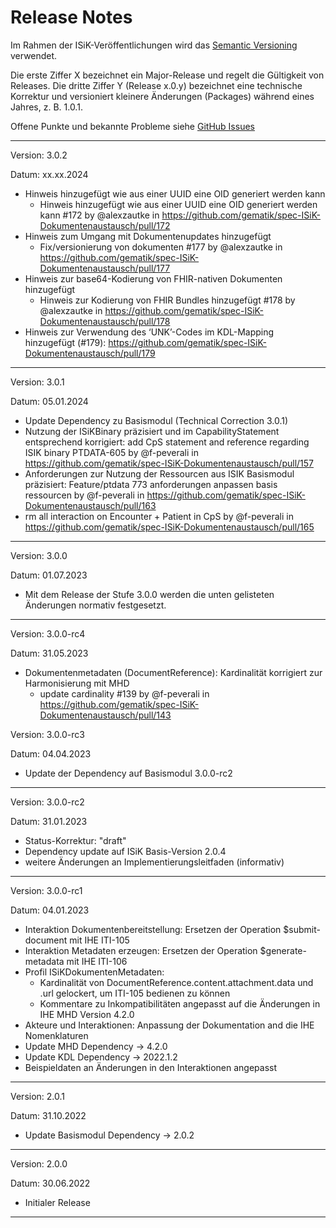 # Release Notes

Im Rahmen der ISiK-Veröffentlichungen wird das [Semantic Versioning](https://semver.org/lang/de/) verwendet.

Die erste Ziffer X bezeichnet ein Major-Release und regelt die Gültigkeit von Releases. Die dritte Ziffer Y (Release x.0.y) bezeichnet eine technische Korrektur und versioniert kleinere Änderungen (Packages) während eines Jahres, z. B. 1.0.1.

Offene Punkte und bekannte Probleme siehe [GitHub Issues](https://github.com/gematik/ISiK-Dokumentenaustausch/issues?q=is%3Aissue+is%3Aopen+label%3A%22offene+Punkte+Ballot%22)

----
Version: 3.0.2

Datum: xx.xx.2024

* Hinweis hinzugefügt wie aus einer UUID eine OID generiert werden kann
  * Hinweis hinzugefügt wie aus einer UUID eine OID generiert werden kann #172 by @alexzautke in https://github.com/gematik/spec-ISiK-Dokumentenaustausch/pull/172
* Hinweis zum Umgang mit Dokumentenupdates hinzugefügt
  * Fix/versionierung von dokumenten #177 by @alexzautke in https://github.com/gematik/spec-ISiK-Dokumentenaustausch/pull/177
* Hinweis zur base64-Kodierung von FHIR-nativen Dokumenten hinzugefügt
  * Hinweis zur Kodierung von FHIR Bundles hinzugefügt #178 by @alexzautke in https://github.com/gematik/spec-ISiK-Dokumentenaustausch/pull/178
* Hinweis zur Verwendung des ‘UNK’-Codes im KDL-Mapping hinzugefügt (#179): https://github.com/gematik/spec-ISiK-Dokumentenaustausch/pull/179


----
Version: 3.0.1

Datum: 05.01.2024

* Update Dependency zu Basismodul (Technical Correction 3.0.1)
* Nutzung der ISiKBinary präzisiert und im CapabilityStatement entsprechend korrigiert: add CpS statement and reference regarding ISIK binary PTDATA-605 by @f-peverali in https://github.com/gematik/spec-ISiK-Dokumentenaustausch/pull/157
* Anforderungen zur Nutzung der Ressourcen aus ISIK Basismodul präzisiert: Feature/ptdata 773 anforderungen anpassen basis ressourcen by @f-peverali in https://github.com/gematik/spec-ISiK-Dokumentenaustausch/pull/163
* rm all interaction on Encounter + Patient  in CpS by @f-peverali in https://github.com/gematik/spec-ISiK-Dokumentenaustausch/pull/165


----
Version: 3.0.0

Datum: 01.07.2023

* Mit dem Release der Stufe 3.0.0 werden die unten gelisteten Änderungen normativ festgesetzt.

----
Version: 3.0.0-rc4

Datum: 31.05.2023

* Dokumentenmetadaten (DocumentReference): Kardinalität korrigiert zur Harmonisierung mit MHD
  * update cardinality #139 by @f-peverali in https://github.com/gematik/spec-ISiK-Dokumentenaustausch/pull/143


Version: 3.0.0-rc3

Datum: 04.04.2023

* Update der Dependency auf Basismodul 3.0.0-rc2

---
Version: 3.0.0-rc2

Datum: 31.01.2023
- Status-Korrektur: "draft"
- Dependency update auf ISiK Basis-Version 2.0.4
- weitere Änderungen an Implementierungsleitfaden (informativ)
---
Version: 3.0.0-rc1

Datum: 04.01.2023
- Interaktion Dokumentenbereitstellung: Ersetzen der Operation $submit-document mit IHE ITI-105
- Interaktion Metadaten erzeugen: Ersetzen der Operation $generate-metadata mit IHE ITI-106
- Profil ISiKDokumentenMetadaten:
  - Kardinalität von DocumentReference.content.attachment.data und .url gelockert, um ITI-105 bedienen zu können
  - Kommentare zu Inkompatibilitäten angepasst auf die Änderungen in IHE MHD Version 4.2.0
- Akteure und Interaktionen: Anpassung der Dokumentation and die IHE Nomenklaturen
- Update MHD Dependency -> 4.2.0
- Update KDL Dependency -> 2022.1.2
- Beispieldaten an Änderungen in den Interaktionen angepasst
----
Version: 2.0.1

Datum: 31.10.2022

- Update Basismodul Dependency -> 2.0.2

----
Version: 2.0.0

Datum: 30.06.2022

- Initialer Release

----
